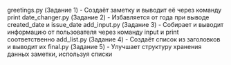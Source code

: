 greetings.py (Задание 1) - Создаёт заметку и выводит её через команду print
date_changer.py (Задание 2) -  Избавляется от года при выводе created_date и issue_date
add_input.py (Задание 3) - Собирает и выводит информацию от пользователя через команду input и print соответственно
add_list.py (Задание 4) - Создаёт список из заголовков и выводит их
final.py (Задание 5) -  Улучшает  структуру хранения данных заметки, используя списки
